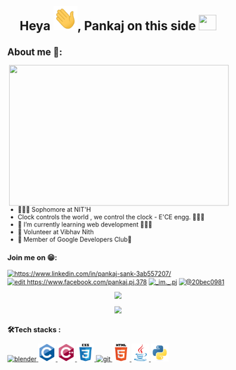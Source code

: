 <h1 align="center"> Heya <img src="https://raw.githubusercontent.com/ABSphreak/ABSphreak/master/gifs/Hi.gif" width="55px" height="55px">, Pankaj on this side <img src="https://camo.githubusercontent.com/63371d36886ee658f5a97401f393e1ab1684b2fd3de674b8f5efc7d410b2a3d0/68747470733a2f2f6d656469612e67697068792e636f6d2f6d656469612f57556c706c634d704f43456d5447427442572f67697068792e676966" width="40px" height="35px"> </h1>

<h2 align="left">About me 🤔:</h2>
<p> <img align="right" src="https://storage.googleapis.com/duckly-blog/2021/03/gitduck-vs-code-extensions-animation-opt.gif" width="500" height="320" /> </p>

- 👨🏻‍🎓 Sophomore at NIT'H
- Clock controls the world , we control the clock - E'CE engg. 🙆🏻‍♂️
- 🌱 I’m currently learning web development 👨🏻‍💻
- 🧰 Volunteer at Vibhav Nith
- 💼 Member of Google Developers Club🌟
<h3 align="left"> Join me on 😁:</h3>
<p align="left">
<a href="https://www.linkedin.com/in/pankaj-☣-3ab557207/" target="blank"><img align="center" src="https://raw.githubusercontent.com/rahuldkjain/github-profile-readme-generator/master/src/images/icons/Social/linked-in-alt.svg" alt="https://www.linkedin.com/in/pankaj-sank-3ab557207/" height="30" width="40" /></a>
<a href="https://www.facebook.com/pankaj.pj.378/" target="blank"><img align="center" src="https://raw.githubusercontent.com/rahuldkjain/github-profile-readme-generator/master/src/images/icons/Social/facebook.svg" alt="edit https://www.facebook.com/pankaj.pj.378" height="30" width="40" /></a>
<a href="https://instagram.com/_im._.pj" target="blank"><img align="center" src="https://raw.githubusercontent.com/rahuldkjain/github-profile-readme-generator/master/src/images/icons/Social/instagram.svg" alt="_im._.pj" height="30" width="40" /></a>
<a href="https://www.hackerrank.com/20bec0981" target="blank"><img align="center" src="https://raw.githubusercontent.com/rahuldkjain/github-profile-readme-generator/master/src/images/icons/Social/hackerrank.svg" alt="@20bec0981" height="30" width="40" /></a>
</p>



<p align="center"> <img src="https://github-readme-stats.vercel.app/api?username=P4-Pankaj&theme=algolia" />
<p align="center"> <img src="http://github-readme-streak-stats.herokuapp.com?user=P4-Pankaj&theme=algolia&date_format=j%20M%5B%20Y%5D)" />
 
<h3 align="left"> 🛠Tech stacks :</h3>
<p align="left"> <a href="https://www.blender.org/" target="_blank"> <img src="https://download.blender.org/branding/community/blender_community_badge_white.svg" alt="blender" width="40" height="40"/> </a> <a href="https://www.cprogramming.com/" target="_blank"> <img src="https://raw.githubusercontent.com/devicons/devicon/master/icons/c/c-original.svg" alt="c" width="40" height="40"/> </a> <a href="https://www.w3schools.com/cpp/" target="_blank"> <img src="https://raw.githubusercontent.com/devicons/devicon/master/icons/cplusplus/cplusplus-original.svg" alt="cplusplus" width="40" height="40"/> </a> <a href="https://www.w3schools.com/css/" target="_blank"> <img src="https://raw.githubusercontent.com/devicons/devicon/master/icons/css3/css3-original-wordmark.svg" alt="css3" width="40" height="40"/> </a> <a href="https://git-scm.com/" target="_blank"> <img src="https://www.vectorlogo.zone/logos/git-scm/git-scm-icon.svg" alt="git" width="40" height="40"/> </a> <a href="https://www.w3.org/html/" target="_blank"> <img src="https://raw.githubusercontent.com/devicons/devicon/master/icons/html5/html5-original-wordmark.svg" alt="html5" width="40" height="40"/> </a> <a href="https://www.java.com" target="_blank"> <img src="https://raw.githubusercontent.com/devicons/devicon/master/icons/java/java-original.svg" alt="java" width="40" height="40"/> </a> <a href="https://www.python.org" target="_blank"> <img src="https://raw.githubusercontent.com/devicons/devicon/master/icons/python/python-original.svg" alt="python" width="40" height="40"/> </a> </p>
 
 <p align="center"> <img src="http://activity-graph.herokuapp.com/graph?username=P4-Pankaj&bg_color=070708&color=4eb19d&line=4e1574&point=bf0d87&area=true&hide_border=true)]
